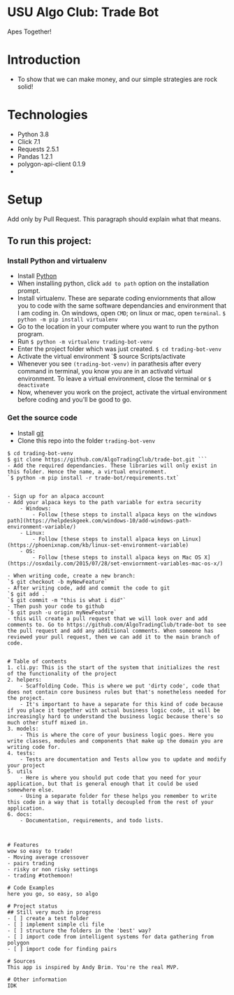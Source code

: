 # USU Algo Club: Trade Bot
Apes Together!

# Introduction
- To show that we can make money, and our simple strategies are rock solid!

# Technologies
- Python 3.8
- Click 7.1
- Requests 2.5.1
- Pandas 1.2.1
- polygon-api-client 0.1.9
- 

# Setup
Add only by Pull Request. This paragraph should explain what that means.

## To run this project:

### Install Python and virtualenv
- Install [Python](https://www.python.org/downloads/)
- When installing python, click `add to path` option on the installation prompt.
- Install virtualenv. These are separate coding enviornments that allow you to code with the same software dependancies and environment that I am coding in. On windows, open `CMD`; on linux or mac, open `terminal`.
```$ python -m pip install virtualenv```
- Go to the location in your computer where you want to run the python program.
- Run 
```$ python -m virtualenv trading-bot-venv```
- Enter the project folder which was just created.
`$ cd trading-bot-venv`
- Activate the virtual environment
`$ source Scripts/activate
- Whenever you see `(trading-bot-venv)` in parathesis after every command in terminal, you know you are in an activatd virtual environment. To leave a virtual environment, close the terminal or `$ deactivate`
- Now, whenever you work on the project, activate the virtual environment before coding and you'll be good to go.

### Get the source code
- Install [git](https://git-scm.com/)
- Clone this repo into the folder `trading-bot-venv`
```
$ cd trading-bot-venv
$ git clone https://github.com/AlgoTradingClub/trade-bot.git ```
- Add the required dependancies. These libraries will only exist in this folder. Hence the name, a virtual environment.
`$ python -m pip install -r trade-bot/requirements.txt`


- Sign up for an alpaca account
- Add your alpaca keys to the path variable for extra security
	- Windows:
		- Follow [these steps to install alpaca keys on the windows path](https://helpdeskgeek.com/windows-10/add-windows-path-environment-variable/)
	- Linux:
		- Follow [these steps to install alpaca keys on Linux](https://phoenixnap.com/kb/linux-set-environment-variable)
	- OS:
		- Follow [these steps to install alpaca keys on Mac OS X](https://osxdaily.com/2015/07/28/set-enviornment-variables-mac-os-x/)

- When writing code, create a new branch:
`$ git checkout -b myNewFeature`
- After writing code, add and commit the code to git
`$ git add .`
`$ git commit -m "this is what i did"`
- Then push your code to github
`$ git push -u origin myNewFeature`
- this will create a pull request that we will look over and add comments to. Go to https://github.com/AlgoTradingClub/trade-bot to see the pull request and add any additional comments. When someone has reviewed your pull request, then we can add it to the main branch of code.


# Table of contents
1. cli.py: This is the start of the system that initializes the rest of the functionality of the project
2. helpers:
   	- Scaffolding Code. This is where we put 'dirty code', code that does not contain core business rules but that's nonetheless needed for the project.
	- It's important to have a separate for this kind of code because if you place it together with actual business logic code, it will be increasingly hard to understand the business logic because there's so much other stuff mixed in.
3. models:
   	- This is where the core of your business logic goes. Here you write classes, modules and components that make up the domain you are writing code for.
4. tests:
   	- Tests are documentation and Tests allow you to update and modify your project
5. utils
   	- Here is where you should put code that you need for your application, but that is general enough that it could be used somewhere else.
	- Using a separate folder for these helps you remember to write this code in a way that is totally decoupled from the rest of your application.
6. docs: 
	- Documentation, requirements, and todo lists.



# Features
wow so easy to trade!
- Moving average crossover
- pairs trading
- risky or non risky settings
- trading #tothemoon!

# Code Examples
here you go, so easy, so algo

# Project status 
## Still very much in progress
- [ ] create a test folder
- [ ] implement simple cli file
- [ ] structure the folders in the 'best' way?  
- [ ] import code from intelligent systems for data gathering from polygon
- [ ] import code for finding pairs

# Sources
This app is inspired by Andy Brim. You're the real MVP. 

# Other information
IDK 	